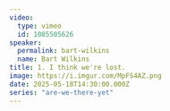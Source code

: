 ```yaml
---
video:
  type: vimeo
  id: 1085505626
speaker:
  permalink: bart-wilkins
  name: Bart Wilkins
title: 1. I think we're lost.
image: https://i.imgur.com/MpFS4AZ.png
date: 2025-05-18T14:30:00.000Z
series: "are-we-there-yet"
---
```

